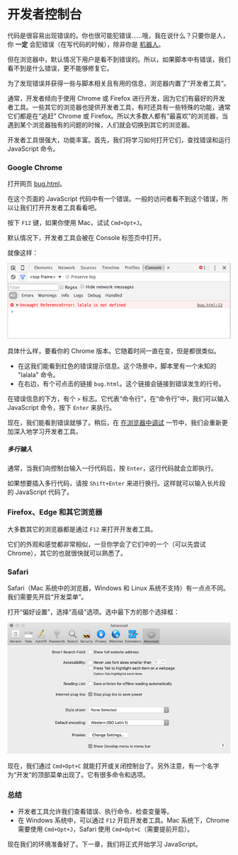 # 开发者控制台

代码是很容易出现错误的。你也很可能犯错误……哦，我在说什么？只要你是人，你 **一定** 会犯错误（在写代码的时候），除非你是 [机器人](https://en.wikipedia.org/wiki/Bender_(Futurama))。

但在浏览器中，默认情况下用户是看不到错误的。所以，如果脚本中有错误，我们看不到是什么错误，更不能够修复它。

为了发现错误并获得一些与脚本相关且有用的信息，浏览器内置了“开发者工具”。

通常，开发者倾向于使用 Chrome 或 Firefox 进行开发，因为它们有最好的开发者工具。一些其它的浏览器也提供开发者工具，有时还具有一些特殊的功能，通常它们都是在“追赶” Chrome 或 Firefox。所以大多数人都有“最喜欢”的浏览器，当遇到某个浏览器独有的问题的时候，人们就会切换到其它的浏览器。

开发者工具很强大，功能丰富。首先，我们将学习如何打开它们，查找错误和运行 JavaScript 命令。

### Google Chrome

打开网页 [bug.html](bug.html)。

在这个页面的 JavaScript 代码中有一个错误。一般的访问者看不到这个错误，所以让我们打开开发者工具看看吧。

按下 `F12` 键，如果你使用 Mac，试试 `Cmd+Opt+J`。

默认情况下，开发者工具会被在 Console 标签页中打开。

就像这样：

![chrome](./imgs/chrome.png)

具体什么样，要看你的 Chrome 版本。它随着时间一直在变，但是都很类似。

- 在这我们能看到红色的错误提示信息。这个场景中，脚本里有一个未知的 "lalala" 命令。
- 在右边，有个可点击的链接 `bug.html`。这个链接会链接到错误发生的行号。

在错误信息的下方，有个 `>` 标志。它代表“命令行”，在“命令行”中，我们可以输入 JavaScript 命令，按下 `Enter` 来执行。

现在，我们能看到错误就够了。稍后，在 [在浏览器中调试](../../03-code-quality/01-debugging-chrome/article.md) 一节中，我们会重新更加深入地学习开发者工具。

##### 多行输入
通常，当我们向控制台输入一行代码后，按 `Enter`，这行代码就会立即执行。

如果想要插入多行代码，请按 `Shift+Enter` 来进行换行。这样就可以输入长片段的 JavaScript 代码了。


### Firefox、Edge 和其它浏览器

大多数其它的浏览器都是通过 `F12` 来打开开发者工具。

它们的外观和感觉都非常相似，一旦你学会了它们中的一个（可以先尝试 Chrome），其它的也就很快就可以熟悉了。

### Safari

Safari（Mac 系统中的浏览器，Windows 和 Linux 系统不支持）有一点点不同。我们需要先开启“开发菜单”。

打开“偏好设置”，选择“高级”选项。选中最下方的那个选择框：

![safari](./imgs/safari.png)

现在，我们通过 `Cmd+Opt+C` 就能打开或关闭控制台了。另外注意，有一个名字为“开发”的顶部菜单出现了。它有很多命令和选项。

### 总结

* 开发者工具允许我们查看错误、执行命令、检查变量等。
* 在 Windows 系统中，可以通过 `F12` 开启开发者工具。Mac 系统下，Chrome 需要使用 `Cmd+Opt+J`，Safari 使用 `Cmd+Opt+C`（需要提前开启）。

现在我们的环境准备好了。下一章，我们将正式开始学习 JavaScript。
